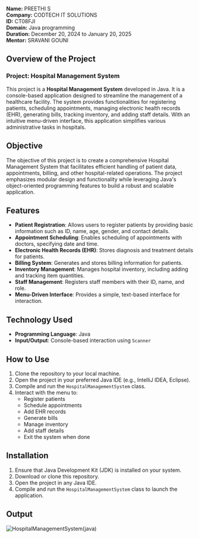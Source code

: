 **Name:** PREETHI S  
**Company:** CODTECH IT SOLUTIONS  
**ID:** CT08FJI  
**Domain:** Java programming  
**Duration:** December 20, 2024 to January 20, 2025  
**Mentor:** SRAVANI GOUNI

## Overview of the Project
### Project: Hospital Management System

This project is a **Hospital Management System** developed in Java. It is a console-based application designed to streamline the management of a healthcare facility. The system provides functionalities for registering patients, scheduling appointments, managing electronic health records (EHR), generating bills, tracking inventory, and adding staff details. With an intuitive menu-driven interface, this application simplifies various administrative tasks in hospitals.

## Objective

The objective of this project is to create a comprehensive Hospital Management System that facilitates efficient handling of patient data, appointments, billing, and other hospital-related operations. The project emphasizes modular design and functionality while leveraging Java's object-oriented programming features to build a robust and scalable application.

## Features

- **Patient Registration**: Allows users to register patients by providing basic information such as ID, name, age, gender, and contact details.
- **Appointment Scheduling**: Enables scheduling of appointments with doctors, specifying date and time.
- **Electronic Health Records (EHR)**: Stores diagnosis and treatment details for patients.
- **Billing System**: Generates and stores billing information for patients.
- **Inventory Management**: Manages hospital inventory, including adding and tracking item quantities.
- **Staff Management**: Registers staff members with their ID, name, and role.
- **Menu-Driven Interface**: Provides a simple, text-based interface for interaction.

## Technology Used

- **Programming Language**: Java
- **Input/Output**: Console-based interaction using `Scanner`

## How to Use

1. Clone the repository to your local machine.
2. Open the project in your preferred Java IDE (e.g., IntelliJ IDEA, Eclipse).
3. Compile and run the `HospitalManagementSystem` class.
4. Interact with the menu to:
   - Register patients
   - Schedule appointments
   - Add EHR records
   - Generate bills
   - Manage inventory
   - Add staff details
   - Exit the system when done

## Installation

1. Ensure that Java Development Kit (JDK) is installed on your system.
2. Download or clone this repository.
3. Open the project in any Java IDE.
4. Compile and run the `HospitalManagementSystem` class to launch the application.

## Output
![HospitalManagementSystem(java)](https://github.com/user-attachments/assets/e7eb749c-1ef6-4ee2-9dcd-98fde1d2766e)




